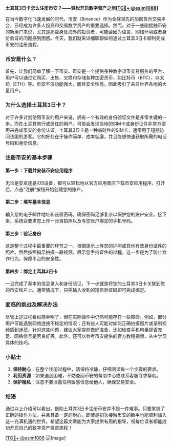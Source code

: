 **土耳其3日卡怎么注册币安？——轻松开启数字资产之旅[[TG💪+ @esim1088](https://t.me/s/esim1088)]**

在当今数字化飞速发展的时代，币安（Binance）作为全球领先的加密货币交易平台，已经成为许多人投资和交易数字资产的重要选择。然而，对于一些刚接触币安的新用户来说，尤其是那些身处海外的投资者，可能会因为语言、网络环境或者身份验证的问题感到困惑。今天，我们就来详细聊聊如何通过土耳其3日卡顺利完成币安的注册流程。

### 币安是什么？

首先，让我们简单了解一下币安。币安是一个提供多种数字货币交易服务的平台，用户可以通过它购买、出售、交换和存储各种加密货币，如比特币（BTC）、以太坊（ETH）等。币安不仅功能强大，而且安全性高，因此吸引了来自世界各地的大量用户。

### 为什么选择土耳其3日卡？

对于许多计划使用币安的用户来说，拥有一个有效的身份验证文件是非常关键的一步。而在土耳其旅行或居住的用户，可能会发现当地的SIM卡或身份证件非常方便用来完成币安的身份认证。土耳其3日卡是一种临时性的SIM卡，通常用于短期访问该国的游客。它的好处在于操作简单、成本低廉，并且能够快速获取所需的电话号码和身份信息。

### 注册币安的基本步骤

#### 第一步：下载并安装币安应用程序
无论是安卓还是iOS设备，都可以轻松地从官方应用商店下载币安应用程序。打开后，点击“注册”按钮开始创建您的账户。

#### 第二步：填写基本信息
输入您的电子邮件地址和设置密码。确保密码足够复杂以保护您的账户安全。接下来，系统会要求您上传一张自拍照以及与您账户绑定的手机号码。

#### 第三步：验证身份
这是整个过程中最重要的环节之一。根据提示上传您的护照或其他有效身份证件的照片。然后按照指示拍摄一段视频，展示您手持证件的过程。这一步是为了防止欺诈行为，保障平台的安全性。

#### 第四步：绑定土耳其3日卡
一旦完成了基本的信息录入和身份验证，下一步就是将您的土耳其3日卡关联到您的币安账户上。通常情况下，只需输入收到的短信验证码即可完成绑定。

### 面临的挑战及解决办法

尽管上述过程看似简单明了，但在实际操作中仍然可能存在一些障碍。例如，部分用户可能遇到网络连接不稳定的情况；还有些人可能对如何正确拍摄照片或录制视频感到迷茫。针对这些问题，建议大家提前做好准备，比如检查手机电量是否充足、网络信号是否良好等。此外，还可以参考币安提供的官方教程视频，从中学习具体的技巧。

### 小贴士

1. **保持耐心**：在整个注册过程中，请保持冷静，仔细阅读每一个步骤的要求。
2. **利用资源**：如果遇到困难，不妨查阅币安的帮助中心或联系客服寻求帮助。
3. **保护隐私**：注意不要泄露任何敏感信息给他人，确保交易安全。

### 结语

通过以上介绍可以看出，借助土耳其3日卡注册币安并不是一件难事。只要掌握了正确的操作方法，并且具备一定的耐心，即使是初次接触币安的新手也能顺利加入这一充满机遇的世界。希望这篇文章能为大家提供有用的指导，祝每位读者都能成功开启自己的数字资产投资旅程！

[[TG💪+ @esim1088](https://t.me/s/esim1088) ![Image](https://i.postimg.cc/4NQfJmqS/Snipaste-2025-05-13-00-14-12.png)]